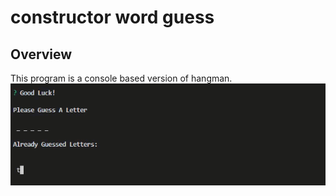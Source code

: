# constructor word guess
## Overview
This program is a console based version of hangman.
![image of hangman game](images/hangman.gif)